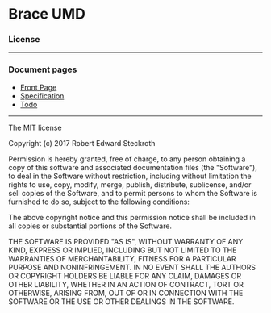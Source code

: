 # Brace UMD
### License

------

### Document pages
* [Front Page](https://github.com/restarian/brace_umd/blob/master/README.md)
* [Specification](https://github.com/restarian/brace_umd/blob/master/doc/specification.md)
* [Todo](https://.github.com/restarian/brace_umd/blob/master/doc/todo.md)

----
The MIT license

Copyright (c) 2017 Robert Edward Steckroth

Permission is hereby granted, free of charge, to any person obtaining a copy
of this software and associated documentation files (the "Software"), to deal
in the Software without restriction, including without limitation the rights
to use, copy, modify, merge, publish, distribute, sublicense, and/or sell
copies of the Software, and to permit persons to whom the Software is
furnished to do so, subject to the following conditions:

The above copyright notice and this permission notice shall be included in all
copies or substantial portions of the Software.

THE SOFTWARE IS PROVIDED "AS IS", WITHOUT WARRANTY OF ANY KIND, EXPRESS OR
IMPLIED, INCLUDING BUT NOT LIMITED TO THE WARRANTIES OF MERCHANTABILITY,
FITNESS FOR A PARTICULAR PURPOSE AND NONINFRINGEMENT. IN NO EVENT SHALL THE
AUTHORS OR COPYRIGHT HOLDERS BE LIABLE FOR ANY CLAIM, DAMAGES OR OTHER
LIABILITY, WHETHER IN AN ACTION OF CONTRACT, TORT OR OTHERWISE, ARISING FROM,
OUT OF OR IN CONNECTION WITH THE SOFTWARE OR THE USE OR OTHER DEALINGS IN THE
SOFTWARE.
